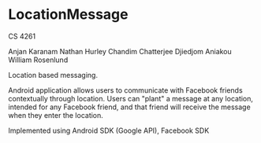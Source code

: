 LocationMessage
===============

CS 4261

Anjan Karanam
Nathan Hurley
Chandim Chatterjee
Djiedjom Aniakou
William Rosenlund

Location based messaging.

Android application allows users to communicate with Facebook friends contextually through location. Users can "plant" a message at any location, intended for any Facebook friend, and that friend will receive the message when they enter the location.

Implemented using Android SDK (Google API), Facebook SDK
